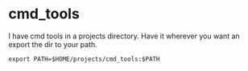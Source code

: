 # cmd_tools

I have cmd tools in a projects directory. Have it wherever you want an export the dir to your path.

```
export PATH=$HOME/projects/cmd_tools:$PATH
```
